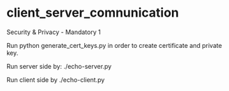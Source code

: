 # client_server_comnunication
Security &amp; Privacy - Mandatory 1


Run python generate_cert_keys.py in order to create certificate and private key.

Run server side by:
./echo-server.py

Run client side by
./echo-client.py


